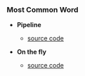 ### Most Common Word

- **Pipeline**
    - [source code](sources/pipeline.py)

- **On the fly**
    - [source code](sources/onfly.py)

